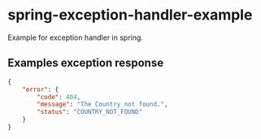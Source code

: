 # spring-exception-handler-example
Example for exception handler in spring.

## Examples exception response

```json
{
    "error": {
        "code": 404,
        "message": "The Country not found.",
        "status": "COUNTRY_NOT_FOUND"
    }
}
```